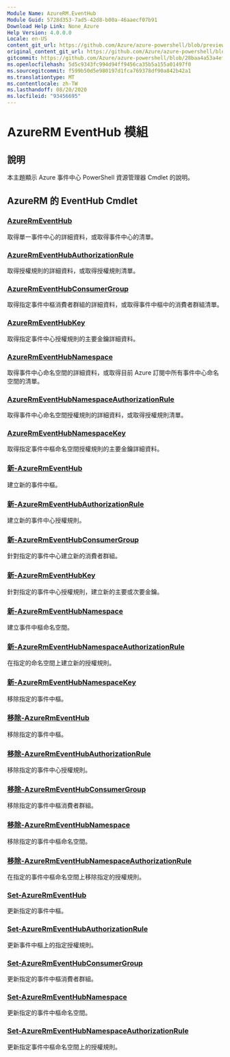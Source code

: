 ```yaml
---
Module Name: AzureRM.EventHub
Module Guid: 5728d353-7ad5-42d8-b00a-46aaecf07b91
Download Help Link: None_Azure
Help Version: 4.0.0.0
Locale: en-US
content_git_url: https://github.com/Azure/azure-powershell/blob/preview/src/ResourceManager/EventHub/Commands.EventHub/help/AzureRM.EventHub.md
original_content_git_url: https://github.com/Azure/azure-powershell/blob/preview/src/ResourceManager/EventHub/Commands.EventHub/help/AzureRM.EventHub.md
gitcommit: https://github.com/Azure/azure-powershell/blob/28baa4a53a4efceb1197c032a8db08e199f0858d
ms.openlocfilehash: 5d5c9343fc994d94ff9456ca35b5a155a01497f0
ms.sourcegitcommit: f599b50d5e980197d1fca769378df90a842b42a1
ms.translationtype: MT
ms.contentlocale: zh-TW
ms.lasthandoff: 08/20/2020
ms.locfileid: "93456695"
---
```

# AzureRM EventHub 模組
## 說明
本主題顯示 Azure 事件中心 PowerShell 資源管理器 Cmdlet 的說明。

## AzureRM 的 EventHub Cmdlet
### [AzureRmEventHub](Get-AzureRmEventHub.md)
取得單一事件中心的詳細資料，或取得事件中心的清單。

### [AzureRmEventHubAuthorizationRule](Get-AzureRmEventHubAuthorizationRule.md)
取得授權規則的詳細資料，或取得授權規則清單。

### [AzureRmEventHubConsumerGroup](Get-AzureRmEventHubConsumerGroup.md)
取得指定事件中樞消費者群組的詳細資料，或取得事件中樞中的消費者群組清單。

### [AzureRmEventHubKey](Get-AzureRmEventHubKey.md)
取得指定事件中心授權規則的主要金鑰詳細資料。

### [AzureRmEventHubNamespace](Get-AzureRmEventHubNamespace.md)
取得事件中心命名空間的詳細資料，或取得目前 Azure 訂閱中所有事件中心命名空間的清單。

### [AzureRmEventHubNamespaceAuthorizationRule](Get-AzureRmEventHubNamespaceAuthorizationRule.md)
取得事件中心命名空間授權規則的詳細資料，或取得授權規則清單。

### [AzureRmEventHubNamespaceKey](Get-AzureRmEventHubNamespaceKey.md)
取得指定事件中樞命名空間授權規則的主要金鑰詳細資料。

### [新-AzureRmEventHub](New-AzureRmEventHub.md)
建立新的事件中樞。

### [新-AzureRmEventHubAuthorizationRule](New-AzureRmEventHubAuthorizationRule.md)
建立新的事件中心授權規則。

### [新-AzureRmEventHubConsumerGroup](New-AzureRmEventHubConsumerGroup.md)
針對指定的事件中心建立新的消費者群組。

### [新-AzureRmEventHubKey](New-AzureRmEventHubKey.md)
針對指定的事件中心授權規則，建立新的主要或次要金鑰。

### [新-AzureRmEventHubNamespace](New-AzureRmEventHubNamespace.md)
建立事件中樞命名空間。

### [新-AzureRmEventHubNamespaceAuthorizationRule](New-AzureRmEventHubNamespaceAuthorizationRule.md)
在指定的命名空間上建立新的授權規則。

### [新-AzureRmEventHubNamespaceKey](New-AzureRmEventHubNamespaceKey.md)
移除指定的事件中樞。

### [移除-AzureRmEventHub](Remove-AzureRmEventHub.md)
移除指定的事件中樞。

### [移除-AzureRmEventHubAuthorizationRule](Remove-AzureRmEventHubAuthorizationRule.md)
移除指定的事件中心授權規則。

### [移除-AzureRmEventHubConsumerGroup](Remove-AzureRmEventHubConsumerGroup.md)
移除指定的事件中樞消費者群組。

### [移除-AzureRmEventHubNamespace](Remove-AzureRmEventHubNamespace.md)
移除指定的事件中樞命名空間。

### [移除-AzureRmEventHubNamespaceAuthorizationRule](Remove-AzureRmEventHubNamespaceAuthorizationRule.md)
在指定的事件中樞命名空間上移除指定的授權規則。

### [Set-AzureRmEventHub](Set-AzureRmEventHub.md)
更新指定的事件中樞。

### [Set-AzureRmEventHubAuthorizationRule](Set-AzureRmEventHubAuthorizationRule.md)
更新事件中樞上的指定授權規則。

### [Set-AzureRmEventHubConsumerGroup](Set-AzureRmEventHubConsumerGroup.md)
更新指定的事件中樞消費者群組。

### [Set-AzureRmEventHubNamespace](Set-AzureRmEventHubNamespace.md)
更新指定的事件中樞命名空間。

### [Set-AzureRmEventHubNamespaceAuthorizationRule](Set-AzureRmEventHubNamespaceAuthorizationRule.md)
更新指定事件中樞命名空間上的授權規則。
